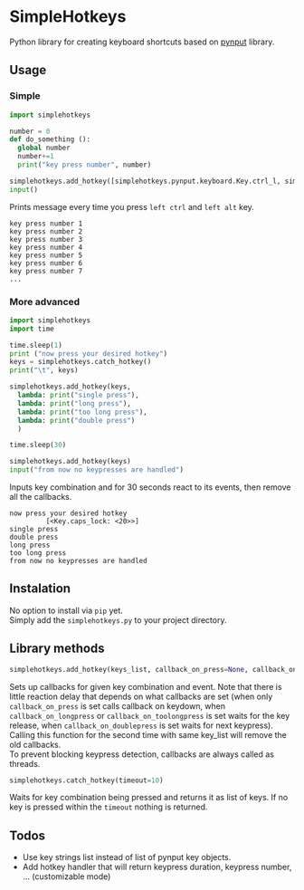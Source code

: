 # SimpleHotkeys
Python library for creating keyboard shortcuts based on [pynput](https://github.com/moses-palmer/pynput) library.

## Usage

### Simple
```python
import simplehotkeys

number = 0
def do_something ():
  global number
  number+=1
  print("key press number", number)

simplehotkeys.add_hotkey([simplehotkeys.pynput.keyboard.Key.ctrl_l, simplehotkeys.pynput.keyboard.Key.alt_l], do_something)
input()
```

Prints message every time you press `left ctrl` and `left alt` key.   
```
key press number 1
key press number 2
key press number 3
key press number 4
key press number 5
key press number 6
key press number 7
...
```
   
   
### More advanced
```python
import simplehotkeys
import time

time.sleep(1)
print ("now press your desired hotkey")
keys = simplehotkeys.catch_hotkey()
print("\t", keys)

simplehotkeys.add_hotkey(keys, 
  lambda: print("single press"), 
  lambda: print("long press"), 
  lambda: print("too long press"), 
  lambda: print("double press")
  )

time.sleep(30)

simplehotkeys.add_hotkey(keys)
input("from now no keypresses are handled")
```
Inputs key combination and for 30 seconds react to its events, then remove all the callbacks.

```
now press your desired hotkey
         [<Key.caps_lock: <20>>]
single press
double press
long press
too long press
from now no keypresses are handled
```

## Instalation
No option to install via `pip` yet.  
Simply add the `simplehotkeys.py` to your project directory.


## Library methods
   
```python
simplehotkeys.add_hotkey(keys_list, callback_on_press=None, callback_on_longpress=None, callback_on_toolongpress=None, callback_on_doublepress=None)
```
Sets up callbacks for given key combination and event. Note that there is little reaction delay that depends on what callbacks are set (when only `callback_on_press` is set calls callback on keydown, when `callback_on_longpress` or `callback_on_toolongpress` is set waits for the key release, when `callback_on_doublepress` is set waits for next keypress).  
Calling this function for the second time with same key_list will remove the old callbacks.  
To prevent blocking keypress detection, callbacks are always called as threads.

```python
simplehotkeys.catch_hotkey(timeout=10)
```
Waits for key combination being pressed and returns it as list of keys. If no key is pressed within the `timeout` nothing is returned.

## Todos
 - Use key strings list instead of list of pynput key objects.
 - Add hotkey handler that will return keypress duration, keypress number, ... (customizable mode)

